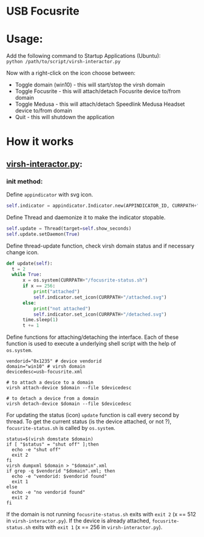 USB Focusrite
===

# Usage:
Add the following command to Startup Applications (Ubuntu):  
`python /path/to/script/virsh-interactor.py`

Now with a right-click on the icon choose between:  
* Toggle domain (win10) - this will start/stop the virsh domain
* Toggle Focusrite - this will attach/detach Focusrite device to/from domain
* Toggle Medusa - this will attach/detach Speedlink Medusa Headset device to/from domain
* Quit - this will shutdown the application

# How it works
## [virsh-interactor.py](virsh-interactor.py):
### init method:
Define `appindicator` with svg icon.  

```python
self.indicator = appindicator.Indicator.new(APPINDICATOR_ID, CURRPATH+"/windows-logo.svg", appindicator.IndicatorCategory.SYSTEM_SERVICES)
```
Define Thread and daemonize it to make the indicator stopable.

```python
self.update = Thread(target=self.show_seconds)
self.update.setDaemon(True)
```

Define thread-update function, check virsh domain status and if necessary change icon.  
```python
def update(self):
  t = 2
  while True:
      x = os.system(CURRPATH+"/focusrite-status.sh")
      if x == 256:
          print("attached")
          self.indicator.set_icon(CURRPATH+"/attached.svg")
      else:
          print("not attached")
          self.indicator.set_icon(CURRPATH+"/detached.svg")
      time.sleep(1)
      t += 1
```

Define functions for attaching/detaching the interface.  Each of these function is used to execute a underlying shell script with the help of `os.system`.

```shell
vendorid="0x1235" # device vendorid
domain="win10" # virsh domain
devicedesc=usb-focusrite.xml

# to attach a device to a domain
virsh attach-device $domain --file $devicedesc

# to detach a device from a domain
virsh detach-device $domain --file $devicedesc
```

For updating the status (icon) `update` function is call every second by thread. To get the current status (is the device attached, or not ?), `focusrite-status.sh` is called by `os.system`.

```shell
status=$(virsh domstate $domain)
if [ "$status" = "shut off" ];then
  echo -e "shut off"
  exit 2
fi
virsh dumpxml $domain > "$domain".xml
if grep -q $vendorid "$domain".xml; then
  echo -e "vendorid: $vendorid found"
  exit 1
else
  echo -e "no vendorid found"
  exit 2
fi
```

If the domain is not running `focusrite-status.sh` exits with `exit 2` (x == 512 in `virsh-interactor.py`). 
If the device is already attached, `focusrite-status.sh` exits with `exit 1` (x == 256 in `virsh-interactor.py`). 